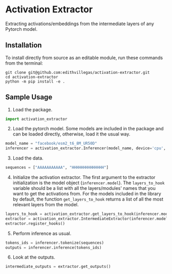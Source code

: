 # Activation Extractor
Extracting activations/embeddings from the intermediate layers of any Pytorch model.

## Installation
To install directly from source as an editable module, run these commands from the terminal:

```
git clone git@github.com:edithvillegas/activation-extractor.git
cd activation-extractor
python -m pip install -e .
```

## Sample Usage 

1. Load the package.

```python
import activation_extractor
```

2. Load the pytorch model. Some models are included in the package and can be loaded directly, otherwise, load it the usual way.
```python
model_name = "facebook/esm2_t6_8M_UR50D" 
inferencer = activation_extractor.Inferencer(model_name, device='cpu', half=False)
```

3. Load the data.
```python
sequences = ["AAAAAAAAAAA", "HHHHHHHHHHHHHH"]
```

4. Initialize the activation extractor.
The first argument to the extractor initialization is the model object (```inferencer.model```).
The ```layers_to_hook``` variable should be a list with all the layers/modules' names that you want to get the activations from.
For the models included in the library by default, the function ```get_layers_to_hook``` returns a list of all the most relevant layers from the model.

```python
layers_to_hook = activation_extractor.get_layers_to_hook(inferencer.model,inferencer.model_type)
extractor = activation_extractor.IntermediateExtractor(inferencer.model, layers_to_hook)
extractor.register_hooks()
```

5. Perform inference as usual.
```python
tokens_ids = inferencer.tokenize(sequences)
outputs = inferencer.inference(tokens_ids)
```

6. Look at the outputs.
```python
intermediate_outputs = extractor.get_outputs()
```
